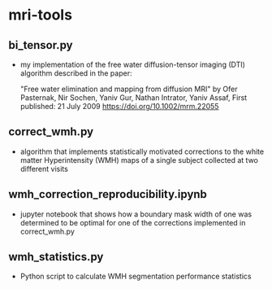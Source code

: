 # mri-tools

## bi_tensor.py 
- my implementation of the free water diffusion-tensor imaging (DTI) algorithm described in the paper:

  "Free water elimination and mapping from diffusion MRI"
  by Ofer Pasternak,  Nir Sochen,  Yaniv Gur,  Nathan Intrator,  Yaniv Assaf,
  First published: 21 July 2009 https://doi.org/10.1002/mrm.22055

## correct_wmh.py 
- algorithm that implements statistically motivated corrections to the white matter Hyperintensity (WMH) maps of a single subject collected at two different visits

## wmh_correction_reproducibility.ipynb 
- jupyter notebook that shows how a boundary mask width of one was determined to be optimal for one of the corrections implemented in correct_wmh.py

## wmh_statistics.py 
- Python script to calculate WMH segmentation performance statistics
